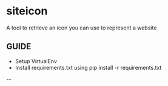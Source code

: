 # siteicon
A tool to retrieve an icon you can use to represent a website



GUIDE
-----
* Setup VirtualEnv
* Install requirements.txt using pip install -r requirements.txt

--